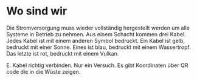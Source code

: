 # Wo sind wir

Die Stromversorgung muss wieder vollständig hergestellt werden um alle Systeme in Betrieb zu nehmen.
Aus einem Schacht kommen drei Kabel. Jedes Kabel ist mit einem anderen Symbol bedruckt. Ein Kabel ist gelb, bedruckt mit einer Sonne. Eines ist blau, bedruckt mit einem Wassertropf. Das letzte ist rot, bedruckt mit einem Vulkan.


E. Kabel richtig verbinden. Nur ein Versuch. Es gibt Koordinaten über QR code die in die Wüste zeigen. 